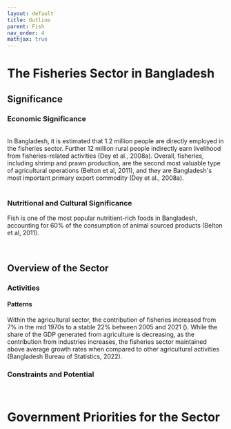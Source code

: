 ```yaml
---
layout: default
title: Outline
parent: Fish
nav_order: 4
mathjax: true
---
```


# The Fisheries Sector in Bangladesh
## Significance
### Economic Significance

<br>
In Bangladesh, it is estimated that 1.2 million people are directly employed in the fisheries sector. Further 12 million rural people indirectly earn livelihood from fisheries-related activities (Dey et al., 2008a). Overall, fisheries, including shrimp and prawn production, are the second most valuable type of agricultural operations (Belton et al, 2011), and they are Bangladesh's most important primary export commodity (Dey et al., 2008a). <br>

<br> 

### Nutritional and Cultural Significance

Fish is one of the most popular nutritient-rich foods in Bangladesh, accounting for 60% of the consumption of animal sourced products (Belton et al, 2011).



<br> 

## Overview of the Sector

### Activities


#### Patterns 
Within the agricultural sector, the contribution of fisheries increased from 7% in the mid 1970s to a stable 22% between 2005 and 2021 ().
While the share of the GDP generated from agriculture is decreasing, as the contribution from industries increases, the fisheries sector maintained above average growth rates when compared to other agricultural activities (Bangladesh Bureau of Statistics, 2022). 
### Constraints and Potential 


<br> 

# Government Priorities for the Sector
